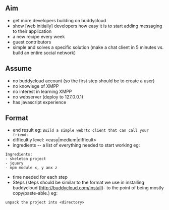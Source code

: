 Aim
---

- get more developers building on buddycloud
- show [web initially] developers how easy it is to start adding messaging to their application
- a new recipe every week
- guest contributors
- simple and solves a specific solution (make a chat client in 5 minutes vs. build an entire social network)

Assume
------
- no buddycloud account (so the first step should be to create a user)
- no knowlege of XMPP
- no interest in learning XMPP
- no webserver (deploy to 127.0.0.1)
- has javascript experience

Format
------

- end result eg:
```Build a simple webrtc client that can call your friends```
- difficultly level: <easy|medium|difficult>
- ingredients
-- a list of everything needed to start working eg:
```
Ingredients:
- skeleton project
- jquery
- npm module x, y anx z
```
- time needed for each step
- Steps
(steps should be similar to the format we use in installing buddycloud (http://buddycloud.com/install)- to the point of being mostly copy/paste-able.)
eg:
```download the skeleton project from...
unpack the project into <directory>
```


